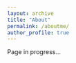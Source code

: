 ```yaml
---
layout: archive
title: "About"
permalink: /aboutme/
author_profile: true
---
```


Page in progress...
